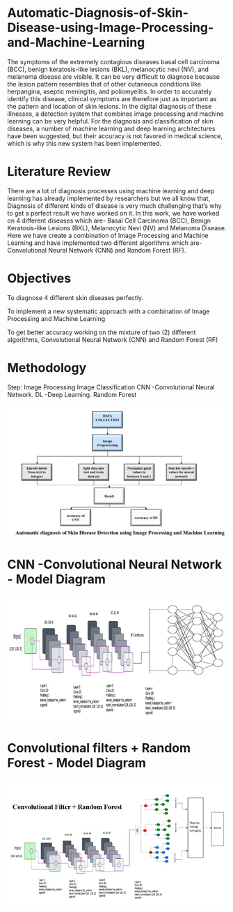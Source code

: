 # Automatic-Diagnosis-of-Skin-Disease-using-Image-Processing-and-Machine-Learning
The symptoms of the extremely contagious diseases basal cell carcinoma (BCC), benign keratosis-like lesions (BKL), melanocytic nevi (NV), and melanoma disease are visible. It can be very difficult to diagnose because the lesion pattern resembles that of other cutaneous conditions like herpangina, aseptic meningitis, and poliomyelitis. In order to accurately identify this disease, clinical symptoms are therefore just as important as the pattern and location of skin lesions. In the digital diagnosis of these illnesses, a detection system that combines image processing and machine learning can be very helpful. For the diagnosis and classification of skin diseases, a number of machine learning and deep learning architectures have been suggested, but their accuracy is not favored in medical science, which is why this new system has been implemented. 
# Literature Review
There are a lot of diagnosis processes using machine learning and deep learning has already implemented by researchers but we all know that, Diagnosis of different kinds of disease is very much challenging that’s why to get a perfect result we have worked on it. In this work, we have worked on 4 different diseases which are- Basal Cell Carcinoma (BCC), Benign Keratosis-like Lesions (BKL), Melanocytic Nevi (NV) and Melanoma Disease. 
Here we have create a combination of Image Processing and Machine Learning  and have implemented two different algorithms which are- Convolutional Neural Network (CNN) and Random Forest (RF). 
# Objectives
To diagnose 4 different skin diseases perfectly. 

To implement a new systematic approach with a combination of Image Processing and Machine Learning 

To get better accuracy working on the mixture of two (2) different algorithms, Convolutional Neural Network (CNN) and Random Forest (RF) 

# Methodology
Step:
Image Processing
Image Classification
CNN -Convolutional Neural Network.
DL -Deep Learning.
Random Forest

![Screenshot](Capture-0.jpeg)


# CNN -Convolutional Neural Network - Model Diagram

![Convolutional Neural Network](Capture-1.jpeg)

# Convolutional filters + Random Forest - Model Diagram

![CRF](CRF.png)
